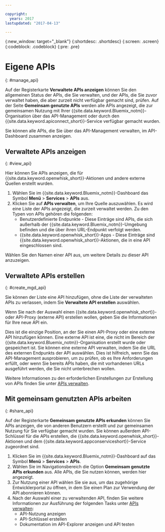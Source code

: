```yaml
---

copyright:
  years: 2017
lastupdated: "2017-04-13"

---
```



{:new_window: target="_blank"}
{:shortdesc: .shortdesc}
{:screen: .screen}
{:codeblock: .codeblock}
{:pre: .pre}

# Eigene APIs
{: #manage_api}

Auf der Registerkarte **Verwaltete APIs anzeigen** können Sie den allgemeinen Status der APIs, die Sie verwalten, und der APIs, die Sie zuvor verwaltet haben, die aber zurzeit nicht verfügbar gemacht sind, prüfen. Auf der Seite **Gemeinsam genutzte APIs** werden alle APIs angezeigt, die zur gemeinsamen Nutzung mit Ihrer {{site.data.keyword.Bluemix_notm}}-Organisation über das API-Management oder durch den {{site.data.keyword.apiconnect_short}}-Service verfügbar gemacht wurden. 

Sie können alle APIs, die Sie über das API-Management verwalten, im API-Dashboard zusammen anzeigen.  

## Verwaltete APIs anzeigen
{: #view_api}

Hier können Sie APIs anzeigen, die für {{site.data.keyword.openwhisk_short}}-Aktionen und andere externe Quellen erstellt wurden. 

1. Wählen Sie im {{site.data.keyword.Bluemix_notm}}-Dashboard das Symbol **Menü** > **Services** > **APIs** aus. 
2. Klicken Sie auf **APIs verwalten**, um Ihre Quelle auszuwählen. Es wird eine Liste der APIs angezeigt, die zurzeit verwaltet werden. Zu den Typen von APIs gehören die folgenden: 
    * Benutzerdefinierte Endpunkte - Diese Einträge sind APIs, die sich außerhalb der {{site.data.keyword.Bluemix_notm}}-Umgebung befinden und die über ihren URL-Endpunkt verfolgt werden.  
    * {{site.data.keyword.openwhisk_short}}-Apps - Diese Einträge sind {{site.data.keyword.openwhisk_short}}-Aktionen, die in eine API eingeschlossen sind. 

Wählen Sie den Namen einer API aus, um weitere Details zu dieser API anzuzeigen. 

## Verwaltete APIs erstellen
{: #create_mgd_api}

Sie können der Liste eine API hinzufügen, ohne die Liste der verwalteten APIs zu verlassen, indem Sie **Verwaltete API erstellen** auswählen. 

Wenn Sie nach der Auswahl einen {{site.data.keyword.openwhisk_short}}- oder API-Proxy (externe API) erstellen wollen, geben Sie die Informationen für Ihre neue API ein.   

Dies ist die einzige Position, an der Sie einen API-Proxy oder eine externe API hinzufügen können. Eine externe API ist eine, die nicht im Bereich der {{site.data.keyword.Bluemix_notm}}-Organisation erstellt wurde oder gespeichert ist. Sie können eine externe API verwalten, indem Sie die URL des externen Endpunkts der API auswählen. Dies ist hilfreich, wenn Sie das API-Management ausprobieren, um zu prüfen, ob es Ihre Anforderungen erfüllt, oder wenn Sie bereits APIs haben, die mit vorhandenen URLs ausgeführt werden, die Sie nicht unterbrechen wollen.  

Weitere Informationen zu den erforderlichen Einstellungen zur Erstellung von APIs finden Sie unter [APIs verwalten](manage_apis.html). 

## Mit gemeinsam genutzten APIs arbeiten
{: #share_api}

Auf der Registerkarte **Gemeinsam genutzte APIs erkunden** können Sie APIs anzeigen, die von anderen Benutzern erstellt und zur gemeinsamen Nutzung für Sie verfügbar gemacht wurden. Sie können außerdem API-Schlüssel für die APIs erstellen, die {{site.data.keyword.openwhisk_short}}-Aktionen und dem {{site.data.keyword.appconserviceshort}}-Service zugeordnet sind. 

1. Klicken Sie im {{site.data.keyword.Bluemix_notm}}-Dashboard auf das Symbol **Menü** > **Services** > **APIs**. 
2. Wählen Sie im Navigationsbereich die Option **Gemeinsam genutzte APIs erkunden** aus. Alle APIs, die Sie nutzen können, werden hier angezeigt. 
3. Zur Nutzung einer API wählen Sie sie aus, um das zugehörige Entwicklerportal zu öffnen, in dem Sie einen Plan zur Verwendung der API abonnieren können.  
4. Nach der Auswahl einer zu verwaltenden API, finden Sie weitere Informationen zur Ausführung der folgenden Tasks unter [APIs verwalten](manage_apis.html):  
    * API-Nutzung anzeigen
    * API-Schlüssel erstellen
    * Dokumentation im API-Explorer anzeigen und API testen
